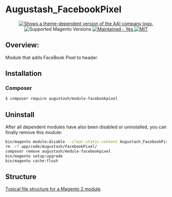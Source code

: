# Augustash_FacebookPixel

<!-- markdownlint-disable MD033 -->
<div align="center">
    <a href="https://augustash.com" target="_blank">
        <picture>
            <source media="(prefers-color-scheme: dark)" srcset="https://augustash.s3.amazonaws.com/logos/ash-inline-invert-500.png">
            <source media="(prefers-color-scheme: light)" srcset="https://augustash.s3.amazonaws.com/logos/ash-inline-color-500.png">
            <img alt="Shows a theme-dependent version of the AAI company logo." src="https://augustash.s3.amazonaws.com/logos/ash-inline-color-500.png">
        </picture>
    </a>
</div>

<div align="center">
    <img src="https://img.shields.io/badge/magento-2.4-brightgreen.svg?logo=magento&longCache=true&style=flat-square" alt="Supported Magento Versions" />
    <a href="https://github.com/augustash/magento2-module-connect-entities/graphs/commit-activity" target="_blank">
        <img src="https://img.shields.io/badge/maintained%3F-yes-brightgreen.svg?style=flat-square" alt="Maintained - Yes" />
    </a>
    <a href="https://opensource.org/licenses/MIT" target="_blank">
        <img alt="MIT" src="https://img.shields.io/badge/license-MIT-blue.svg" />
    </a>
</div>

## Overview:

Module that adds FaceBook Pixel to header.

## Installation

### Composer

```bash
$ composer require augustash/module-facebookpixel
```


## Uninstall

After all dependent modules have also been disabled or uninstalled, you can finally remove this module:

```bash
bin/magento module:disable --clear-static-content Augustash_FacebookPixel
rm -rf app/code/Augustash/FacebookPixel/
composer remove augustash/module-facebookpixel
bin/magento setup:upgrade
bin/magento cache:flush
```

## Structure

[Typical file structure for a Magento 2 module](https://developer.adobe.com/commerce/php/development/build/component-file-structure/).
